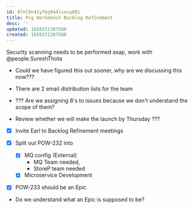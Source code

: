 ```yaml
---
id: 87nl9n41yfbq944lsxcu00i
title: Pcg Workbench Backlog Refinement
desc: ''
updated: 1658331387508
created: 1658331387508
---
```


Security scanning needs to be performed asap, work with @people.SureshThota
- Could we have figured this out sooner, why are we discussing this now???
- There are 2 email distribution lists for the team

- ??? Are we assigning 8's to issues because we don't understand the scope of them? 


- Review whether we will make the launch by Thursday ???

- [x] Invite Earl to Backlog Refinement meetings
- [x] Split out POW-232 into
  - [x] MQ config (External)
    - MQ Team needed, 
    - StoreP team needed
  - [x] Microservice Development

- [x] POW-233 should be an Epic


- Do we understand what an Epic is supposed to be?